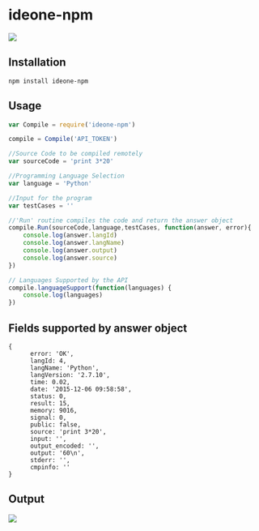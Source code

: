 # ideone-npm

[![](https://nodei.co/npm/ideone-npm.png?downloads=true)](https://nodei.co/npm/ideone-npm/)
## Installation
```
npm install ideone-npm
```

## Usage

```js
var Compile = require('ideone-npm')

compile = Compile('API_TOKEN')

//Source Code to be compiled remotely
var sourceCode = 'print 3*20' 

//Programming Language Selection
var language = 'Python' 

//Input for the program
var testCases = ''

//'Run' routine compiles the code and return the answer object
compile.Run(sourceCode,language,testCases, function(answer, error){
	console.log(answer.langId)
	console.log(answer.langName)
	console.log(answer.output)
	console.log(answer.source)
})

// Languages Supported by the API
compile.languageSupport(function(languages) {
	console.log(languages)
})

```

## Fields supported by answer object

```
{ 
	  error: 'OK',
	  langId: 4,
	  langName: 'Python',
	  langVersion: '2.7.10',
	  time: 0.02,
	  date: '2015-12-06 09:58:58',
	  status: 0,
	  result: 15,
	  memory: 9016,
	  signal: 0,
	  public: false,
	  source: 'print 3*20',
	  input: '',
	  output_encoded: '',
	  output: '60\n',
	  stderr: '',
	  cmpinfo: '' 
}

```

## Output
![](http://i57.tinypic.com/331oscw.jpg)
